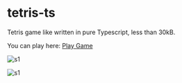 # tetris-ts
 
Tetris game like written in pure Typescript, less than 30kB.

You can play here: [Play Game](https://pilotpirxie.github.io/tetris-ts/demo.html)

![s1](https://i.imgur.com/QfoIovP.png)

![s1](https://i.imgur.com/0qkud35.png)
